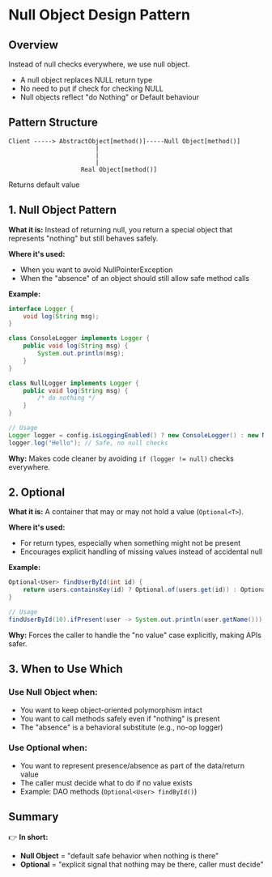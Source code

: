 # Null Object Design Pattern

## Overview

Instead of null checks everywhere, we use null object.
- A null object replaces NULL return type
- No need to put if check for checking NULL
- Null objects reflect "do Nothing" or Default behaviour

## Pattern Structure

```
Client -----> AbstractObject[method()]-----Null Object[method()]
                        |   
                        |
                        |
                    Real Object[method()]
```

Returns default value

## 1. Null Object Pattern

**What it is:** Instead of returning null, you return a special object that represents "nothing" but still behaves safely.

**Where it's used:**
- When you want to avoid NullPointerException
- When the "absence" of an object should still allow safe method calls

**Example:**

```java
interface Logger {
    void log(String msg);
}

class ConsoleLogger implements Logger {
    public void log(String msg) { 
        System.out.println(msg); 
    }
}

class NullLogger implements Logger {
    public void log(String msg) { 
        /* do nothing */ 
    }
}

// Usage
Logger logger = config.isLoggingEnabled() ? new ConsoleLogger() : new NullLogger();
logger.log("Hello"); // Safe, no null checks
```

**Why:** Makes code cleaner by avoiding `if (logger != null)` checks everywhere.

## 2. Optional

**What it is:** A container that may or may not hold a value (`Optional<T>`).

**Where it's used:**
- For return types, especially when something might not be present
- Encourages explicit handling of missing values instead of accidental null

**Example:**

```java
Optional<User> findUserById(int id) {
    return users.containsKey(id) ? Optional.of(users.get(id)) : Optional.empty();
}

// Usage
findUserById(10).ifPresent(user -> System.out.println(user.getName()));
```

**Why:** Forces the caller to handle the "no value" case explicitly, making APIs safer.

## 3. When to Use Which

### Use Null Object when:
- You want to keep object-oriented polymorphism intact
- You want to call methods safely even if "nothing" is present
- The "absence" is a behavioral substitute (e.g., no-op logger)

### Use Optional when:
- You want to represent presence/absence as part of the data/return value
- The caller must decide what to do if no value exists
- Example: DAO methods (`Optional<User> findById()`)

## Summary

👉 **In short:**
- **Null Object** = "default safe behavior when nothing is there"
- **Optional** = "explicit signal that nothing may be there, caller must decide"